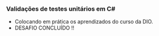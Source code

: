 ### Validações de testes unitários em C# ###

- Colocando em prática os aprendizados do curso da DIO.
- DESAFIO CONCLUÍDO !!
